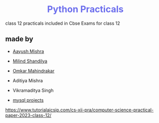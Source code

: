 <h1 align="center" style="color: #6d6fed;">Python Practicals</h1>
class 12 practicals included in Cbse Exams for class 12


## made by
* [Aayush Mishra](https://github.com/iamAayushMishra)
* [Milind Shandilya](https://github.com/milind899)
* [Omkar Mahindrakar](https://github.com/ArceusOmkar7)
* Aditiya Mishra
* Vikramaditya Singh


* [mysql projects](https://pythonworld.in/practical-project/project-list/)


https://www.tutorialaicsip.com/cs-xii-pra/computer-science-practical-paper-2023-class-12/
